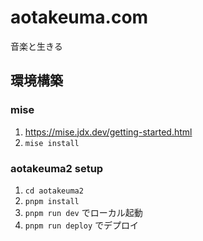 # aotakeuma.com

音楽と生きる

## 環境構築

### mise

1. https://mise.jdx.dev/getting-started.html
2. `mise install`

### aotakeuma2 setup

1. `cd aotakeuma2`
2. `pnpm install`
3. `pnpm run dev` でローカル起動
4. `pnpm run deploy` でデプロイ
